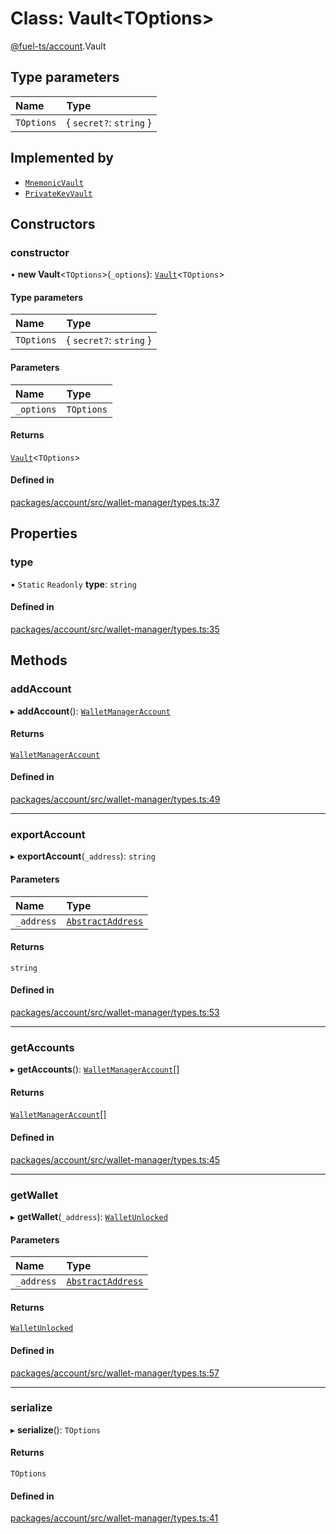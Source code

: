 # Class: Vault&lt;TOptions\>

[@fuel-ts/account](/api/Account/index.md).Vault

## Type parameters

| Name | Type |
| :------ | :------ |
| `TOptions` | { `secret?`: `string`  } |

## Implemented by

- [`MnemonicVault`](/api/Account/MnemonicVault.md)
- [`PrivateKeyVault`](/api/Account/PrivateKeyVault.md)

## Constructors

### constructor

• **new Vault**&lt;`TOptions`\>(`_options`): [`Vault`](/api/Account/Vault.md)&lt;`TOptions`\>

#### Type parameters

| Name | Type |
| :------ | :------ |
| `TOptions` | { `secret?`: `string`  } |

#### Parameters

| Name | Type |
| :------ | :------ |
| `_options` | `TOptions` |

#### Returns

[`Vault`](/api/Account/Vault.md)&lt;`TOptions`\>

#### Defined in

[packages/account/src/wallet-manager/types.ts:37](https://github.com/FuelLabs/fuels-ts/blob/445f0f888f28026e859fb676e7a803be367fd58d/packages/account/src/wallet-manager/types.ts#L37)

## Properties

### type

▪ `Static` `Readonly` **type**: `string`

#### Defined in

[packages/account/src/wallet-manager/types.ts:35](https://github.com/FuelLabs/fuels-ts/blob/445f0f888f28026e859fb676e7a803be367fd58d/packages/account/src/wallet-manager/types.ts#L35)

## Methods

### addAccount

▸ **addAccount**(): [`WalletManagerAccount`](/api/Account/index.md#walletmanageraccount)

#### Returns

[`WalletManagerAccount`](/api/Account/index.md#walletmanageraccount)

#### Defined in

[packages/account/src/wallet-manager/types.ts:49](https://github.com/FuelLabs/fuels-ts/blob/445f0f888f28026e859fb676e7a803be367fd58d/packages/account/src/wallet-manager/types.ts#L49)

___

### exportAccount

▸ **exportAccount**(`_address`): `string`

#### Parameters

| Name | Type |
| :------ | :------ |
| `_address` | [`AbstractAddress`](/api/Interfaces/AbstractAddress.md) |

#### Returns

`string`

#### Defined in

[packages/account/src/wallet-manager/types.ts:53](https://github.com/FuelLabs/fuels-ts/blob/445f0f888f28026e859fb676e7a803be367fd58d/packages/account/src/wallet-manager/types.ts#L53)

___

### getAccounts

▸ **getAccounts**(): [`WalletManagerAccount`](/api/Account/index.md#walletmanageraccount)[]

#### Returns

[`WalletManagerAccount`](/api/Account/index.md#walletmanageraccount)[]

#### Defined in

[packages/account/src/wallet-manager/types.ts:45](https://github.com/FuelLabs/fuels-ts/blob/445f0f888f28026e859fb676e7a803be367fd58d/packages/account/src/wallet-manager/types.ts#L45)

___

### getWallet

▸ **getWallet**(`_address`): [`WalletUnlocked`](/api/Account/WalletUnlocked.md)

#### Parameters

| Name | Type |
| :------ | :------ |
| `_address` | [`AbstractAddress`](/api/Interfaces/AbstractAddress.md) |

#### Returns

[`WalletUnlocked`](/api/Account/WalletUnlocked.md)

#### Defined in

[packages/account/src/wallet-manager/types.ts:57](https://github.com/FuelLabs/fuels-ts/blob/445f0f888f28026e859fb676e7a803be367fd58d/packages/account/src/wallet-manager/types.ts#L57)

___

### serialize

▸ **serialize**(): `TOptions`

#### Returns

`TOptions`

#### Defined in

[packages/account/src/wallet-manager/types.ts:41](https://github.com/FuelLabs/fuels-ts/blob/445f0f888f28026e859fb676e7a803be367fd58d/packages/account/src/wallet-manager/types.ts#L41)
